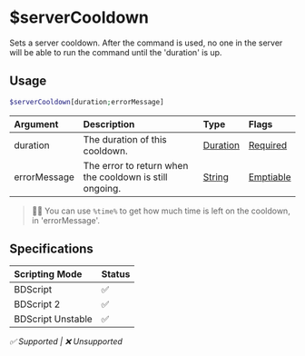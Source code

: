 # $serverCooldown
Sets a server cooldown. After the command is used, no one in the server will be able to run the command until the 'duration' is up.

## Usage
```php
$serverCooldown[duration;errorMessage]
```

| Argument | Description | Type | Flags |
| :---- | :---- | :---- | :---- |
| duration | The duration of this cooldown. | [Duration](/src/resources/arguments/types.md#duration) | [Required](/src/resources/arguments/flags.md#required)
| errorMessage | The error to return when the cooldown is still ongoing. | [String](/src/resources/arguments/types.md#string) | [Emptiable](/src/resources/arguments/flags.md#emptiable)
  
> 🧙‍♂️ You can use `%time%` to get how much time is left on the cooldown, in 'errorMessage'.

## Specifications
| Scripting Mode | Status
| :---- | :---- |
| BDScript | ✅ |
| BDScript 2 | ✅ |
| BDScript Unstable | ✅ |

*✅ Supported | ❌ Unsupported*